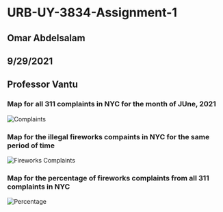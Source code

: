 # URB-UY-3834-Assignment-1
## Omar Abdelsalam
## 9/29/2021
## Professor Vantu 

### Map for all 311 complaints in NYC for the month of JUne, 2021 
![Complaints](https://user-images.githubusercontent.com/52751378/135184384-9b395fdc-adc1-412e-b382-b5f6563cfaee.png)

### Map for the illegal fireworks compaints in NYC for the same period of time 
![Fireworks Complaints](https://user-images.githubusercontent.com/52751378/135184496-e3cb8f1f-2ec2-4b98-bb55-8fe82dcd9d7a.png)


### Map for the percentage of fireworks complaints from all 311 complaints in NYC 
![Percentage](https://user-images.githubusercontent.com/52751378/135184502-0e9d37e3-4819-4231-b5e3-b52d32c1da78.png)

